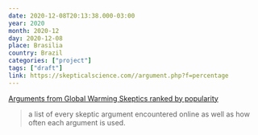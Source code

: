 ```yaml
---
date: 2020-12-08T20:13:38.000-03:00
year: 2020
month: 2020-12
day: 2020-12-08
place: Brasilia
country: Brazil
categories: ["project"]
tags: ["draft"]
link: https://skepticalscience.com//argument.php?f=percentage
---
```

[Arguments from Global Warming Skeptics ranked by popularity](https://skepticalscience.com//argument.php?f=percentage)

> a list of every skeptic argument encountered online as well as how often each argument is used.
